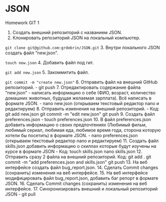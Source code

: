 # JSON
Homework GIT 1

 1. Создать внешний репозиторий c названием JSON.
 2. Клонировать репозиторий JSON на локальный компьютер. 
 
 `git clone git@github.com:grdebrin/JSON.git`
 3. Внутри локального JSON создать файл “new.json”. 
 
 `touch new.json`
 4. Добавить файл под гит. 
 
 `git add new.json`
 5. Закоммитить файл. 
 
 `git commit -m "create new.json"`
 6. Отправить файл на внешний GitHub репозиторий. - git push 
 7. Отредактировать содержание файла “new.json” - написать информацию о себе (ФИО, возраст, количество домашних животных, будущая желаемая зарплата). Всё написать в формате JSON. - nano new.json (открываем текстовый редактор nano и редактируем)
 8. Отправить изменения на внешний репозиторий. - 
 Код: git add new.json
      git commit -m "edit new.json"
      git push
 9. Создать файл preferences.json - touch preferences.json
 10. В файл preferences.json добавить информацию о своих предпочтениях (Любимый фильм, любимый сериал, любимая еда, любимое время года, сторона которую хотели бы посетить) в формате JSON. - nano preferences.json (открываем текстовый редактор nano и редактируем)
 11. Создать файл skills.json добавить информацию о скиллах которые будут изучены на курсе в формате JSON -
 Код: touch skills.json
      nano skills.json 
 12. Отправить сразу 2 файла на внешний репозиторий.
    Код:
    git add .
    git commit -m "add preferences.json and skills.json"
    git push
 13. На веб интерфейсе создать файл bug_report.json.
 14. Сделать Commit changes (сохранить) изменения на веб интерфейсе.
 15. На веб интерфейсе модифицировать файл bug_report.json, добавить баг репорт в формате JSON.
 16. Сделать Commit changes (сохранить) изменения на веб интерфейсе.
 17. Синхронизировать внешний и локальный репозиторий JSON - git pull
